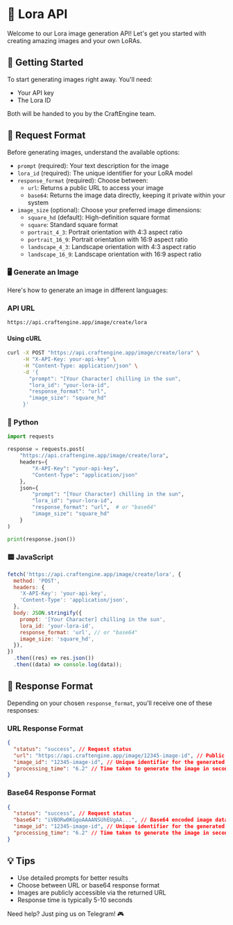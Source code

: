 # 🎨 Lora API

Welcome to our Lora image generation API!
Let's get you started with creating amazing images and your own LoRAs.

## 🚀 Getting Started

To start generating images right away. You'll need:

- Your API key
- The Lora ID

Both will be handed to you by the CraftEngine team.

## 🎯 Request Format

Before generating images, understand the available options:

- `prompt` (required): Your text description for the image
- `lora_id` (required): The unique identifier for your LoRA model
- `response_format` (required): Choose between:
  - `url`: Returns a public URL to access your image
  - `base64`: Returns the image data directly, keeping it private within your system
- `image_size` (optional): Choose your preferred image dimensions:
  - `square_hd` (default): High-definition square format
  - `square`: Standard square format
  - `portrait_4_3`: Portrait orientation with 4:3 aspect ratio
  - `portrait_16_9`: Portrait orientation with 16:9 aspect ratio
  - `landscape_4_3`: Landscape orientation with 4:3 aspect ratio
  - `landscape_16_9`: Landscape orientation with 16:9 aspect ratio

### 🖥️ Generate an Image

Here's how to generate an image in different languages:

### API URL

```bash
https://api.craftengine.app/image/create/lora
```

#### Using cURL

```bash
curl -X POST "https://api.craftengine.app/image/create/lora" \
     -H "X-API-Key: your-api-key" \
     -H "Content-Type: application/json" \
     -d '{
       "prompt": "[Your Character] chilling in the sun",
       "lora_id": "your-lora-id",
       "response_format": "url",
       "image_size": "square_hd"
     }'
```

### 🐍 Python

```python
import requests

response = requests.post(
    "https://api.craftengine.app/image/create/lora",
    headers={
        "X-API-Key": "your-api-key",
        "Content-Type": "application/json"
    },
    json={
        "prompt": "[Your Character] chilling in the sun",
        "lora_id": "your-lora-id",
        "response_format": "url",  # or "base64"
        "image_size": "square_hd"
    }
)

print(response.json())
```

### 🟨 JavaScript

```javascript
fetch('https://api.craftengine.app/image/create/lora', {
  method: 'POST',
  headers: {
    'X-API-Key': 'your-api-key',
    'Content-Type': 'application/json',
  },
  body: JSON.stringify({
    prompt: '[Your Character] chilling in the sun',
    lora_id: 'your-lora-id',
    response_format: 'url', // or "base64"
    image_size: 'square_hd',
  }),
})
  .then((res) => res.json())
  .then((data) => console.log(data));
```

## 📝 Response Format

Depending on your chosen `response_format`, you'll receive one of these responses:

### URL Response Format

```json
{
  "status": "success", // Request status
  "url": "https://api.craftengine.app/image/12345-image-id", // Public URL to access the image
  "image_id": "12345-image-id", // Unique identifier for the generated image
  "processing_time": "6.2" // Time taken to generate the image in seconds
}
```

### Base64 Response Format

```json
{
  "status": "success", // Request status
  "base64": "iVBORw0KGgoAAAANSUhEUgAA...", // Base64 encoded image data
  "image_id": "12345-image-id", // Unique identifier for the generated image
  "processing_time": "6.2" // Time taken to generate the image in seconds
}
```

## 💡 Tips

- Use detailed prompts for better results
- Choose between URL or base64 response format
- Images are publicly accessible via the returned URL
- Response time is typically 5-10 seconds

Need help? Just ping us on Telegram! 🎮
